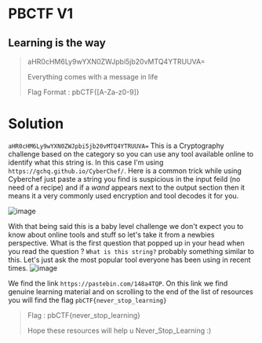 # PBCTF V1
## Learning is the way
>aHR0cHM6Ly9wYXN0ZWJpbi5jb20vMTQ4YTRUUVA=
>
>Everything comes with a message in life
>
>Flag Format : pbCTF{[A-Za-z0-9]}

# Solution

`aHR0cHM6Ly9wYXN0ZWJpbi5jb20vMTQ4YTRUUVA=` This is a Cryptography challenge based on the category so you can use any tool available online to identify what this string is.
In this case I'm using `https://gchq.github.io/CyberChef/`. Here is a common trick while using Cyberchef just paste a string you find is suspicious in the input feild (no need of a recipe) and if a *wand* appears next to the output section then it means it a very commonly used encryption and tool decodes it for you.


![image](https://github.com/sumukhchitloor/pbCTF/assets/84336892/bf86e10b-2111-46ed-a891-66142e9b59b6)

With that being said this is a baby level challenge we don't expect you to know about online tools and stuff so let's take it from a newbies perspective.
What is the first question that popped up in your head when you read the question ? 
`What is this string?` probably something similar to this. Let's just ask the most popular tool everyone has been using in recent times.
![image](https://github.com/sumukhchitloor/pbCTF/assets/84336892/08284bb6-1f16-4ede-b525-dcddd32dd6ab)

We find the link `https://pastebin.com/148a4TQP`. On this link we find genuine learning material and on scrolling to the end of the list of resources you will find the flag `pbCTF{never_stop_learning}`

>Flag : pbCTF{never_stop_learning}
>
>Hope these resources will help u Never_Stop_Learning :)
